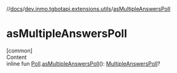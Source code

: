 //[docs](../../index.md)/[dev.inmo.tgbotapi.extensions.utils](index.md)/[asMultipleAnswersPoll](as-multiple-answers-poll.md)



# asMultipleAnswersPoll  
[common]  
Content  
inline fun [Poll](../dev.inmo.tgbotapi.types.polls/-poll/index.md).[asMultipleAnswersPoll](as-multiple-answers-poll.md)(): [MultipleAnswersPoll](../dev.inmo.tgbotapi.types.polls/-multiple-answers-poll/index.md)?  



